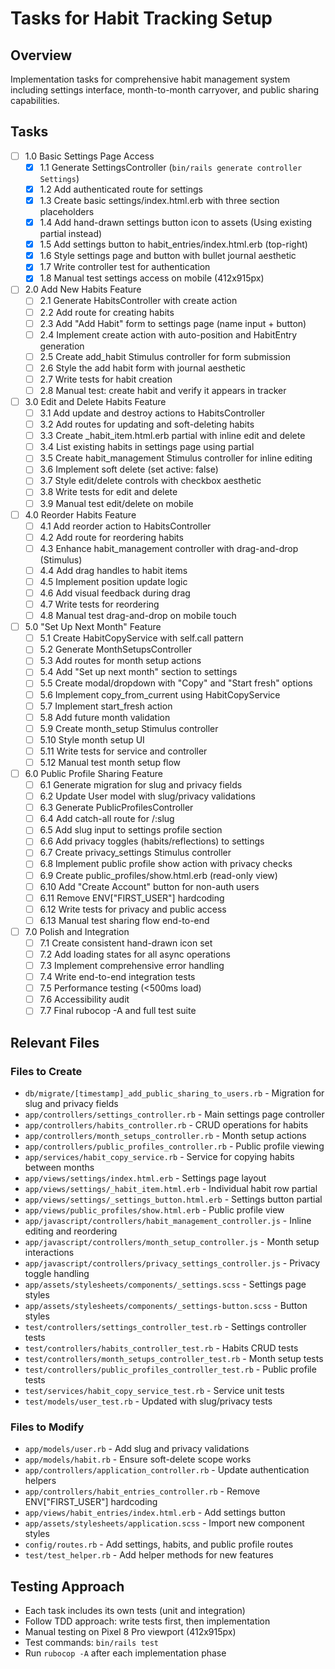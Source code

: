 # Tasks for Habit Tracking Setup

## Overview
Implementation tasks for comprehensive habit management system including settings interface, month-to-month carryover, and public sharing capabilities.

## Tasks

- [ ] 1.0 Basic Settings Page Access
  - [x] 1.1 Generate SettingsController (`bin/rails generate controller Settings`)
  - [x] 1.2 Add authenticated route for settings
  - [x] 1.3 Create basic settings/index.html.erb with three section placeholders
  - [x] 1.4 Add hand-drawn settings button icon to assets (Using existing partial instead)
  - [x] 1.5 Add settings button to habit_entries/index.html.erb (top-right)
  - [x] 1.6 Style settings page and button with bullet journal aesthetic
  - [x] 1.7 Write controller test for authentication
  - [x] 1.8 Manual test settings access on mobile (412x915px)
  
- [ ] 2.0 Add New Habits Feature
  - [ ] 2.1 Generate HabitsController with create action
  - [ ] 2.2 Add route for creating habits
  - [ ] 2.3 Add "Add Habit" form to settings page (name input + button)
  - [ ] 2.4 Implement create action with auto-position and HabitEntry generation
  - [ ] 2.5 Create add_habit Stimulus controller for form submission
  - [ ] 2.6 Style the add habit form with journal aesthetic
  - [ ] 2.7 Write tests for habit creation
  - [ ] 2.8 Manual test: create habit and verify it appears in tracker
  
- [ ] 3.0 Edit and Delete Habits Feature
  - [ ] 3.1 Add update and destroy actions to HabitsController
  - [ ] 3.2 Add routes for updating and soft-deleting habits
  - [ ] 3.3 Create _habit_item.html.erb partial with inline edit and delete
  - [ ] 3.4 List existing habits in settings page using partial
  - [ ] 3.5 Create habit_management Stimulus controller for inline editing
  - [ ] 3.6 Implement soft delete (set active: false)
  - [ ] 3.7 Style edit/delete controls with checkbox aesthetic
  - [ ] 3.8 Write tests for edit and delete
  - [ ] 3.9 Manual test edit/delete on mobile
  
- [ ] 4.0 Reorder Habits Feature
  - [ ] 4.1 Add reorder action to HabitsController
  - [ ] 4.2 Add route for reordering habits
  - [ ] 4.3 Enhance habit_management controller with drag-and-drop (Stimulus)
  - [ ] 4.4 Add drag handles to habit items
  - [ ] 4.5 Implement position update logic
  - [ ] 4.6 Add visual feedback during drag
  - [ ] 4.7 Write tests for reordering
  - [ ] 4.8 Manual test drag-and-drop on mobile touch
  
- [ ] 5.0 "Set Up Next Month" Feature
  - [ ] 5.1 Create HabitCopyService with self.call pattern
  - [ ] 5.2 Generate MonthSetupsController
  - [ ] 5.3 Add routes for month setup actions
  - [ ] 5.4 Add "Set up next month" section to settings
  - [ ] 5.5 Create modal/dropdown with "Copy" and "Start fresh" options
  - [ ] 5.6 Implement copy_from_current using HabitCopyService
  - [ ] 5.7 Implement start_fresh action
  - [ ] 5.8 Add future month validation
  - [ ] 5.9 Create month_setup Stimulus controller
  - [ ] 5.10 Style month setup UI
  - [ ] 5.11 Write tests for service and controller
  - [ ] 5.12 Manual test month setup flow
  
- [ ] 6.0 Public Profile Sharing Feature
  - [ ] 6.1 Generate migration for slug and privacy fields
  - [ ] 6.2 Update User model with slug/privacy validations
  - [ ] 6.3 Generate PublicProfilesController
  - [ ] 6.4 Add catch-all route for /:slug
  - [ ] 6.5 Add slug input to settings profile section
  - [ ] 6.6 Add privacy toggles (habits/reflections) to settings
  - [ ] 6.7 Create privacy_settings Stimulus controller
  - [ ] 6.8 Implement public profile show action with privacy checks
  - [ ] 6.9 Create public_profiles/show.html.erb (read-only view)
  - [ ] 6.10 Add "Create Account" button for non-auth users
  - [ ] 6.11 Remove ENV["FIRST_USER"] hardcoding
  - [ ] 6.12 Write tests for privacy and public access
  - [ ] 6.13 Manual test sharing flow end-to-end
  
- [ ] 7.0 Polish and Integration
  - [ ] 7.1 Create consistent hand-drawn icon set
  - [ ] 7.2 Add loading states for all async operations
  - [ ] 7.3 Implement comprehensive error handling
  - [ ] 7.4 Write end-to-end integration tests
  - [ ] 7.5 Performance testing (<500ms load)
  - [ ] 7.6 Accessibility audit
  - [ ] 7.7 Final rubocop -A and full test suite

## Relevant Files

### Files to Create
- `db/migrate/[timestamp]_add_public_sharing_to_users.rb` - Migration for slug and privacy fields
- `app/controllers/settings_controller.rb` - Main settings page controller
- `app/controllers/habits_controller.rb` - CRUD operations for habits
- `app/controllers/month_setups_controller.rb` - Month setup actions
- `app/controllers/public_profiles_controller.rb` - Public profile viewing
- `app/services/habit_copy_service.rb` - Service for copying habits between months
- `app/views/settings/index.html.erb` - Settings page layout
- `app/views/settings/_habit_item.html.erb` - Individual habit row partial
- `app/views/settings/_settings_button.html.erb` - Settings button partial
- `app/views/public_profiles/show.html.erb` - Public profile view
- `app/javascript/controllers/habit_management_controller.js` - Inline editing and reordering
- `app/javascript/controllers/month_setup_controller.js` - Month setup interactions
- `app/javascript/controllers/privacy_settings_controller.js` - Privacy toggle handling
- `app/assets/stylesheets/components/_settings.scss` - Settings page styles
- `app/assets/stylesheets/components/_settings-button.scss` - Button styles
- `test/controllers/settings_controller_test.rb` - Settings controller tests
- `test/controllers/habits_controller_test.rb` - Habits CRUD tests
- `test/controllers/month_setups_controller_test.rb` - Month setup tests
- `test/controllers/public_profiles_controller_test.rb` - Public profile tests
- `test/services/habit_copy_service_test.rb` - Service unit tests
- `test/models/user_test.rb` - Updated with slug/privacy tests

### Files to Modify
- `app/models/user.rb` - Add slug and privacy validations
- `app/models/habit.rb` - Ensure soft-delete scope works
- `app/controllers/application_controller.rb` - Update authentication helpers
- `app/controllers/habit_entries_controller.rb` - Remove ENV["FIRST_USER"] hardcoding
- `app/views/habit_entries/index.html.erb` - Add settings button
- `app/assets/stylesheets/application.scss` - Import new component styles
- `config/routes.rb` - Add settings, habits, and public profile routes
- `test/test_helper.rb` - Add helper methods for new features

## Testing Approach
- Each task includes its own tests (unit and integration)
- Follow TDD approach: write tests first, then implementation
- Manual testing on Pixel 8 Pro viewport (412x915px)
- Test commands: `bin/rails test`
- Run `rubocop -A` after each implementation phase